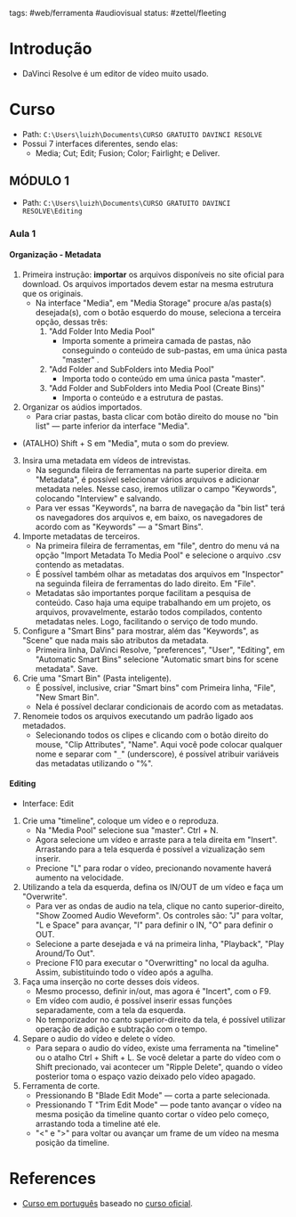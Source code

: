 tags: #web/ferramenta #audiovisual
status: #zettel/fleeting

# Introdução
- DaVinci Resolve é um editor de vídeo muito usado.

# Curso
- Path: `C:\Users\luizh\Documents\CURSO GRATUITO DAVINCI RESOLVE`
- Possui 7 interfaces diferentes, sendo elas:
	- Media; Cut; Edit; Fusion; Color; Fairlight; e Deliver.

## MÓDULO 1
- Path: `C:\Users\luizh\Documents\CURSO GRATUITO DAVINCI RESOLVE\Editing`

### Aula 1
#### Organização - Metadata
1. Primeira instrução: **importar** os arquivos disponíveis no site oficial para download. Os arquivos importados devem estar na mesma estrutura que os originais.
	- Na interface "Media", em "Media Storage" procure a/as pasta(s) desejada(s), com o botão esquerdo do mouse, seleciona a terceira opção, dessas três: 
		1. "Add Folder Into Media Pool"
			- Importa somente a primeira camada de pastas, não conseguindo o conteúdo de sub-pastas, em uma única pasta "master" .
		2. "Add Folder and SubFolders into Media Pool"
			- Importa todo o conteúdo em uma única pasta "master".
		3. "Add Folder and SubFolders into Media Pool (Create Bins)"
			- Importa o conteúdo e a estrutura de pastas.
2. Organizar os aúdios importados.
	-  Para criar pastas, basta clicar com botão direito do mouse no "bin list" — parte inferior da interface "Media".
- (ATALHO) Shift + S em "Media", muta o som do preview.
3. Insira uma metadata em vídeos de intrevistas.
	- Na segunda fileira de ferramentas na parte superior direita. em "Metadata", é possível selecionar vários arquivos e adicionar metadata neles. Nesse caso, iremos utilizar o campo "Keywords", colocando "Interview" e salvando.
	- Para ver essas "Keywords", na barra de navegação da "bin list" terá os navegadores dos arquivos e, em baixo, os navegadores de acordo com as "Keywords" — a "Smart Bins".
4. Importe metadatas de terceiros.
	- Na primeira fileira de ferramentas, em "file", dentro do menu vá na opção "Import Metadata To Media Pool" e selecione o arquivo .csv contendo as metadatas.
	- É possível também olhar as metadatas dos arquivos em "Inspector" na seguinda fileira de ferramentas do lado direito. Em "File".
	- Metadatas são importantes porque facilitam a pesquisa de conteúdo. Caso haja uma equipe trabalhando em um projeto, os arquivos, provavelmente, estarão todos compilados, contento metadatas neles. Logo, facilitando o serviço de todo mundo.
5. Configure a "Smart Bins" para mostrar, além das "Keywords", as "Scene" que nada mais são atributos da metadata.
	- Primeira linha, DaVinci Resolve, "preferences", "User", "Editing", em "Automatic Smart Bins" selecione "Automatic smart bins for scene metadata". Save. 
6. Crie uma "Smart Bin" (Pasta inteligente).
	- É possível, inclusive, criar "Smart bins" com Primeira linha, "File", "New Smart Bin".
	- Nela é possível declarar condicionais de acordo com as metadatas.
7. Renomeie todos os arquivos executando um padrão ligado aos metadados.
	- Selecionando todos os clipes e clicando com o botão direito do mouse, "Clip Attributes", "Name". Aqui você pode colocar qualquer nome e separar com "`_`" (underscore), é possível atribuir variáveis das metadatas utilizando o "%".

#### Editing
- Interface: Edit
1. Crie uma "timeline", coloque um vídeo e o reproduza.
	- Na "Media Pool" selecione sua "master". Ctrl + N.
	- Agora selecione um vídeo e arraste para a tela direita em "Insert". Arrastando para a tela esquerda é possível a vizualização sem inserir.
	- Precione "L" para rodar o vídeo, precionando novamente haverá aumento na velocidade.
2. Utilizando a tela da esquerda, defina os IN/OUT de um vídeo e faça um "Overwrite".
	- Para ver as ondas de audio na tela, clique no canto superior-direito, "Show Zoomed Audio Weveform". Os controles são: "J" para voltar, "L e Space" para avançar, "I" para definir o IN, "O" para definir o OUT.
	- Selecione a parte desejada e vá na primeira linha, "Playback", "Play Around/To Out".
	- Precione F10 para executar o "Overwritting" no local da agulha. Assim, subistituindo todo o vídeo após a agulha.
3. Faça uma inserção no corte desses dois vídeos.
	- Mesmo processo, definir in/out, mas agora é "Incert", com o F9.
	- Em vídeo com audio, é possível inserir essas funções separadamente, com a tela da esquerda.
	- No temporizador no canto superior-direito da tela, é possível utilizar operação de adição e subtração com o tempo.
4. Separe o audio do vídeo e delete o vídeo.
	- Para separa o audio do vídeo, existe uma ferramenta na "timeline" ou o atalho Ctrl + Shift + L. Se você deletar a parte do vídeo com o Shift precionado, vai acontecer um "Ripple Delete", quando o vídeo posterior toma o espaço vazio deixado pelo vídeo apagado.
5. Ferramenta de corte.
	- Pressionando B "Blade Edit Mode" — corta a parte selecionada.
	- Pressionando T "Trim Edit Mode" — pode tanto avançar o vídeo na mesma posição da timeline quanto cortar o vídeo pelo começo, arrastando toda a timeline até ele.
	- "<" e ">" para voltar ou avançar um frame de um vídeo na mesma posição da timeline.

# References
- [Curso em português](https://www.youtube.com/playlist?list=PLq_fPiVBOzyjnmMXPauFnjVZgVfTj7aLU) baseado no [curso oficial](https://www.blackmagicdesign.com/br/products/davinciresolve/training).

